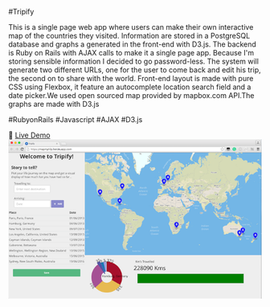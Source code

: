 #Tripify

This is a single page web app where users can make their own interactive map of the countries they visited.
Information are stored in a PostgreSQL database and graphs a generated in the front-end with D3.js.
The backend is Ruby on Rails with AJAX calls to make it a single page app. Because I'm storing sensible information I decided to go password-less. The system will generate two different URLs, one for the user to come back and edit his trip, the second on to share with the world.
Front-end layout is made with pure CSS using Flexbox, it feature an autocomplete location search field and a date picker.We used open sourced map provided by mapbox.com API.The graphs are made with D3.js

\#RubyonRails #Javascript #AJAX #D3.js 

:link: [Live Demo](mapmytrip.herokuapp.com)
![Screenshot](ScreenshotDemo.png)
